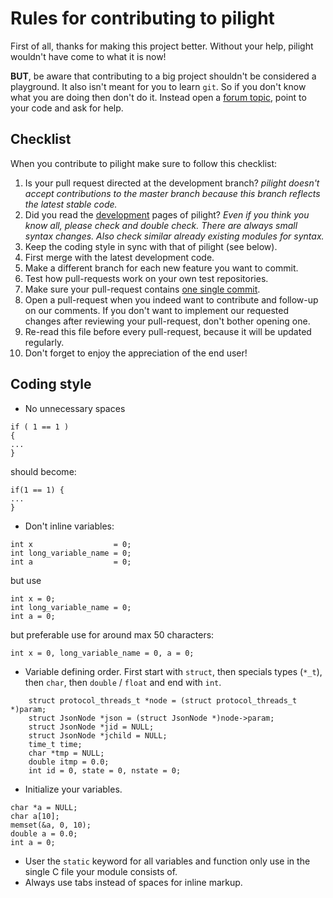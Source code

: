Rules for contributing to pilight
=================================
First of all, thanks for making this project better. Without your help, pilight wouldn't have come to what it is now!

**BUT**, be aware that contributing to a big project shouldn't be considered a playground. It also isn't meant for you to learn `git`.
So if you don't know what you are doing then don't do it. Instead open a [forum topic](https://forum.pilight.org), point to your code and ask for help.

Checklist
---------
When you contribute to pilight make sure to follow this checklist:

1. Is your pull request directed at the development branch?
*pilight doesn't accept contributions to the master branch because this branch reflects the latest stable code.*
2. Did you read the [development](https://manual.pilight.org/development/index.html) pages of pilight?
*Even if you think you know all, please check and double check. There are always small syntax changes. Also check similar already existing modules for syntax.*
3. Keep the coding style in sync with that of pilight (see below).
4. First merge with the latest development code.
5. Make a different branch for each new feature you want to commit.
6. Test how pull-requests work on your own test repositories.
7. Make sure your pull-request contains [one single commit](https://eli.thegreenplace.net/2014/02/19/squashing-github-pull-requests-into-a-single-commit).
8. Open a pull-request when you indeed want to contribute and follow-up on our comments. If you don't want to implement our requested changes after reviewing your pull-request, don't bother opening one.
9. Re-read this file before every pull-request, because it will be updated regularly.
10. Don't forget to enjoy the appreciation of the end user!

Coding style
-----
- No unnecessary spaces
```
if ( 1 == 1 )
{
...
}
```
should become:
```
if(1 == 1) {
...
}
```
- Don't inline variables:
```
int x                  = 0;
int long_variable_name = 0;
int a                  = 0;
```
but use
```
int x =	0;
int long_variable_name = 0;
int a = 0;
```
but preferable use for around max 50 characters:
```
int x = 0, long_variable_name = 0, a = 0;
```
- Variable defining order.
First start with `struct`, then specials types (`*_t`), then `char`, then `double` / `float` and end with `int`.
```
	struct protocol_threads_t *node = (struct protocol_threads_t *)param;
	struct JsonNode *json = (struct JsonNode *)node->param;
	struct JsonNode *jid = NULL;
	struct JsonNode *jchild = NULL;
	time_t time;
	char *tmp = NULL;
	double itmp = 0.0;
	int id = 0, state = 0, nstate = 0;
```
- Initialize your variables.
```
char *a = NULL;
char a[10];
memset(&a, 0, 10);
double a = 0.0;
int a = 0;
```
- User the `static` keyword for all variables and function only use in the single C file your module consists of.
- Always use tabs instead of spaces for inline markup.
